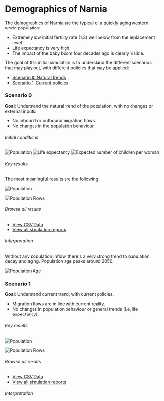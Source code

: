 # Demographics of Narnia

The demographics of Narnia are the typical of a quickly aging western world population:

- Extremely low initial fertility rate (1.3) well below from the replacement level. 
- Life expectancy is very high.
- The impact of the baby boom four decades ago is clearly visible.

The goal of this initial simulation is to understand the different scenarios that may play out, 
with different policies that may be applied:

- [Scenario 0: Natural trends](#scenario-0)
- [Scenario 1: Current policies](#scenario-1)

### Scenario 0

**Goal**: Understand the natural trend of the population, with no changes or external inputs:
 
- No inbound or outbound migration flows.
- No changes in the population behaviour.

###### Initial conditions

![Population](../sim-results/Narnia-0/demography/initial/dist-initial-age.png)
![Life expectancy](../sim-results/Narnia-0/demography/initial/dist-initial-life-expectancy.png)
![Expected number of children per woman](../sim-results/Narnia-0/demography/initial/dist-expected-children.png)

###### Key results
The most meaningful results are the following

![Population](../sim-results/Narnia-0/demography/population.png)

![Population Flows](../sim-results/Narnia-0/demography/population-flows.png)

###### Browse all results

- [View CSV Data](../sim-results/Narnia-0/demography/series.csv)
- [View all simulation reports](../sim-results/Narnia-0/demography)

###### Interpretation
Without any population inflow, there's a very strong trend to population decay and aging. 
Population age peaks around 2050. 

![Population Age](../sim-results/Narnia-0/demography/age.png)

### Scenario 1
**Goal**: Understand current trend, with current policies.
 
- Migration flows are in line with current reality.       
- No changes in population behaviour or general trends (i.e, life expectancy).

###### Key results

![Population](../sim-results/Narnia-1/demography/population.png)

![Population Flows](../sim-results/Narnia-1/demography/population-flows.png)

###### Browse all results

- [View CSV Data](../sim-results/Narnia-1/demography/series.csv)
- [View all simulation reports](../sim-results/Narnia-1/demography)

###### Interpretation
